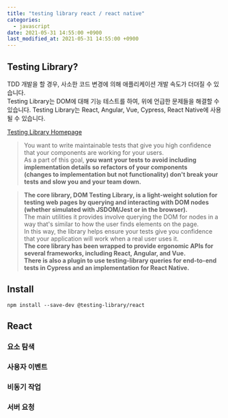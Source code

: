 ```yaml
---
title: "testing library react / react native"
categories: 
  - javascript
date: 2021-05-31 14:55:00 +0900
last_modified_at: 2021-05-31 14:55:00 +0900
---
```


## Testing Library?
TDD 개발을 할 경우, 사소한 코드 변경에 의해 애플리케이션 개발 속도가 더뎌질 수 있습니다.  
Testing Library는 DOM에 대해 기능 테스트를 하여, 위에 언급한 문제들을 해결할 수 있습니다.
Testing Library는 React, Angular, Vue, Cypress, React Native에 사용될 수 있습니다.

[Testing Library Homepage](https://testing-library.com/docs/react-testing-library/intro/)

> You want to write maintainable tests that give you high confidence that your components are working for your users.  
As a part of this goal, **you want your tests to avoid including implementation details so refactors of your components  
(changes to implementation but not functionality) don't break your tests and slow you and your team down.**

> **The core library, DOM Testing Library, is a light-weight solution for testing web pages by querying and interacting with DOM nodes  
(whether simulated with JSDOM/Jest or in the browser).**  
The main utilities it provides involve querying the DOM for nodes in a way that's similar to how the user finds elements on the page.  
In this way, the library helps ensure your tests give you confidence that your application will work when a real user uses it.  
**The core library has been wrapped to provide ergonomic APIs for several frameworks, including React, Angular, and Vue.  
There is also a plugin to use testing-library queries for end-to-end tests in Cypress and an implementation for React Native.**

## Install
```
npm install --save-dev @testing-library/react
```

## React

### 요소 탐색

### 사용자 이벤트

### 비동기 작업

### 서버 요청
